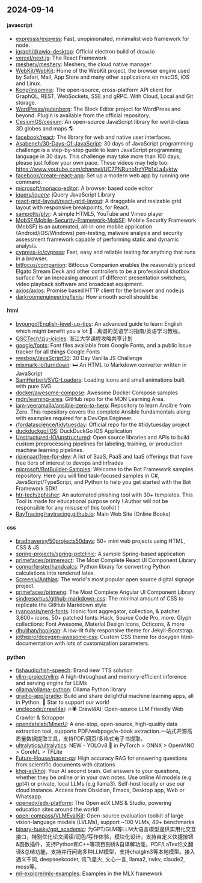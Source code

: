 ## 2024-09-14

#### javascript
* [expressjs/express](https://github.com/expressjs/express): Fast, unopinionated, minimalist web framework for node.
* [jgraph/drawio-desktop](https://github.com/jgraph/drawio-desktop): Official electron build of draw.io
* [vercel/next.js](https://github.com/vercel/next.js): The React Framework
* [meshery/meshery](https://github.com/meshery/meshery): Meshery, the cloud native manager
* [WebKit/WebKit](https://github.com/WebKit/WebKit): Home of the WebKit project, the browser engine used by Safari, Mail, App Store and many other applications on macOS, iOS and Linux.
* [Kong/insomnia](https://github.com/Kong/insomnia): The open-source, cross-platform API client for GraphQL, REST, WebSockets, SSE and gRPC. With Cloud, Local and Git storage.
* [WordPress/gutenberg](https://github.com/WordPress/gutenberg): The Block Editor project for WordPress and beyond. Plugin is available from the official repository.
* [CesiumGS/cesium](https://github.com/CesiumGS/cesium): An open-source JavaScript library for world-class 3D globes and maps 🌎
* [facebook/react](https://github.com/facebook/react): The library for web and native user interfaces.
* [Asabeneh/30-Days-Of-JavaScript](https://github.com/Asabeneh/30-Days-Of-JavaScript): 30 days of JavaScript programming challenge is a step-by-step guide to learn JavaScript programming language in 30 days. This challenge may take more than 100 days, please just follow your own pace. These videos may help too: https://www.youtube.com/channel/UC7PNRuno1rzYPb1xLa4yktw
* [facebook/create-react-app](https://github.com/facebook/create-react-app): Set up a modern web app by running one command.
* [microsoft/monaco-editor](https://github.com/microsoft/monaco-editor): A browser based code editor
* [jquery/jquery](https://github.com/jquery/jquery): jQuery JavaScript Library
* [react-grid-layout/react-grid-layout](https://github.com/react-grid-layout/react-grid-layout): A draggable and resizable grid layout with responsive breakpoints, for React.
* [sampotts/plyr](https://github.com/sampotts/plyr): A simple HTML5, YouTube and Vimeo player
* [MobSF/Mobile-Security-Framework-MobSF](https://github.com/MobSF/Mobile-Security-Framework-MobSF): Mobile Security Framework (MobSF) is an automated, all-in-one mobile application (Android/iOS/Windows) pen-testing, malware analysis and security assessment framework capable of performing static and dynamic analysis.
* [cypress-io/cypress](https://github.com/cypress-io/cypress): Fast, easy and reliable testing for anything that runs in a browser.
* [bitfocus/companion](https://github.com/bitfocus/companion): Bitfocus Companion enables the reasonably priced Elgato Stream Deck and other controllers to be a professional shotbox surface for an increasing amount of different presentation switchers, video playback software and broadcast equipment.
* [axios/axios](https://github.com/axios/axios): Promise based HTTP client for the browser and node.js
* [darkroomengineering/lenis](https://github.com/darkroomengineering/lenis): How smooth scroll should be

#### html
* [byoungd/English-level-up-tips](https://github.com/byoungd/English-level-up-tips): An advanced guide to learn English which might benefit you a lot 🎉 . 离谱的英语学习指南/英语学习教程。
* [QSCTech/zju-icicles](https://github.com/QSCTech/zju-icicles): 浙江大学课程攻略共享计划
* [google/fonts](https://github.com/google/fonts): Font files available from Google Fonts, and a public issue tracker for all things Google Fonts
* [wesbos/JavaScript30](https://github.com/wesbos/JavaScript30): 30 Day Vanilla JS Challenge
* [mixmark-io/turndown](https://github.com/mixmark-io/turndown): 🛏 An HTML to Markdown converter written in JavaScript
* [SamHerbert/SVG-Loaders](https://github.com/SamHerbert/SVG-Loaders): Loading icons and small animations built with pure SVG.
* [docker/awesome-compose](https://github.com/docker/awesome-compose): Awesome Docker Compose samples
* [mdn/learning-area](https://github.com/mdn/learning-area): GitHub repo for the MDN Learning Area.
* [iam-veeramalla/ansible-zero-to-hero](https://github.com/iam-veeramalla/ansible-zero-to-hero): Repository to learn Ansible from Zero. This repository covers the complete Ansible fundamentals along with examples required for a DevOps Engineer.
* [rfordatascience/tidytuesday](https://github.com/rfordatascience/tidytuesday): Official repo for the #tidytuesday project
* [duckduckgo/iOS](https://github.com/duckduckgo/iOS): DuckDuckGo iOS Application
* [Unstructured-IO/unstructured](https://github.com/Unstructured-IO/unstructured): Open source libraries and APIs to build custom preprocessing pipelines for labeling, training, or production machine learning pipelines.
* [ripienaar/free-for-dev](https://github.com/ripienaar/free-for-dev): A list of SaaS, PaaS and IaaS offerings that have free tiers of interest to devops and infradev
* [microsoft/BotBuilder-Samples](https://github.com/microsoft/BotBuilder-Samples): Welcome to the Bot Framework samples repository. Here you will find task-focused samples in C#, JavaScript/TypeScript, and Python to help you get started with the Bot Framework SDK!
* [htr-tech/zphisher](https://github.com/htr-tech/zphisher): An automated phishing tool with 30+ templates. This Tool is made for educational purpose only ! Author will not be responsible for any misuse of this toolkit !
* [RayTracing/raytracing.github.io](https://github.com/RayTracing/raytracing.github.io): Main Web Site (Online Books)

#### css
* [bradtraversy/50projects50days](https://github.com/bradtraversy/50projects50days): 50+ mini web projects using HTML, CSS & JS
* [spring-projects/spring-petclinic](https://github.com/spring-projects/spring-petclinic): A sample Spring-based application
* [primefaces/primereact](https://github.com/primefaces/primereact): The Most Complete React UI Component Library
* [connorferster/handcalcs](https://github.com/connorferster/handcalcs): Python library for converting Python calculations into rendered latex.
* [Screenly/Anthias](https://github.com/Screenly/Anthias): The world's most popular open source digital signage project.
* [primefaces/primeng](https://github.com/primefaces/primeng): The Most Complete Angular UI Component Library
* [sindresorhus/github-markdown-css](https://github.com/sindresorhus/github-markdown-css): The minimal amount of CSS to replicate the GitHub Markdown style
* [ryanoasis/nerd-fonts](https://github.com/ryanoasis/nerd-fonts): Iconic font aggregator, collection, & patcher. 3,600+ icons, 50+ patched fonts: Hack, Source Code Pro, more. Glyph collections: Font Awesome, Material Design Icons, Octicons, & more
* [dhulihan/hooligan](https://github.com/dhulihan/hooligan): A low-lit fully responsive theme for Jekyll-Bootstrap.
* [jothepro/doxygen-awesome-css](https://github.com/jothepro/doxygen-awesome-css): Custom CSS theme for doxygen html-documentation with lots of customization parameters.

#### python
* [fishaudio/fish-speech](https://github.com/fishaudio/fish-speech): Brand new TTS solution
* [vllm-project/vllm](https://github.com/vllm-project/vllm): A high-throughput and memory-efficient inference and serving engine for LLMs
* [ollama/ollama-python](https://github.com/ollama/ollama-python): Ollama Python library
* [gradio-app/gradio](https://github.com/gradio-app/gradio): Build and share delightful machine learning apps, all in Python. 🌟 Star to support our work!
* [unclecode/crawl4ai](https://github.com/unclecode/crawl4ai): 🔥🕷️ Crawl4AI: Open-source LLM Friendly Web Crawler & Scrapper
* [opendatalab/MinerU](https://github.com/opendatalab/MinerU): A one-stop, open-source, high-quality data extraction tool, supports PDF/webpage/e-book extraction.一站式开源高质量数据提取工具，支持PDF/网页/多格式电子书提取。
* [ultralytics/ultralytics](https://github.com/ultralytics/ultralytics): NEW - YOLOv8 🚀 in PyTorch > ONNX > OpenVINO > CoreML > TFLite
* [Future-House/paper-qa](https://github.com/Future-House/paper-qa): High accuracy RAG for answering questions from scientific documents with citations
* [khoj-ai/khoj](https://github.com/khoj-ai/khoj): Your AI second brain. Get answers to your questions, whether they be online or in your own notes. Use online AI models (e.g gpt4) or private, local LLMs (e.g llama3). Self-host locally or use our cloud instance. Access from Obsidian, Emacs, Desktop app, Web or Whatsapp.
* [openedx/edx-platform](https://github.com/openedx/edx-platform): The Open edX LMS & Studio, powering education sites around the world!
* [open-compass/VLMEvalKit](https://github.com/open-compass/VLMEvalKit): Open-source evaluation toolkit of large vision-language models (LVLMs), support ~100 VLMs, 40+ benchmarks
* [binary-husky/gpt_academic](https://github.com/binary-husky/gpt_academic): 为GPT/GLM等LLM大语言模型提供实用化交互接口，特别优化论文阅读/润色/写作体验，模块化设计，支持自定义快捷按钮&函数插件，支持Python和C++等项目剖析&自译解功能，PDF/LaTex论文翻译&总结功能，支持并行问询多种LLM模型，支持chatglm3等本地模型。接入通义千问, deepseekcoder, 讯飞星火, 文心一言, llama2, rwkv, claude2, moss等。
* [ml-explore/mlx-examples](https://github.com/ml-explore/mlx-examples): Examples in the MLX framework
